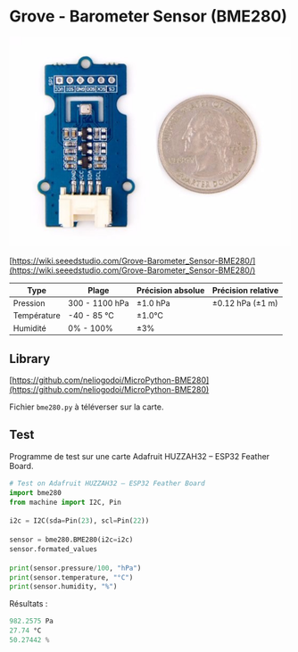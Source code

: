 # Grove - Barometer Sensor (BME280)

![](BME280.jpg)

[https://wiki.seeedstudio.com/Grove-Barometer_Sensor-BME280/](https://wiki.seeedstudio.com/Grove-Barometer_Sensor-BME280/)


|Type        | Plage          | Précision absolue   | Précision relative |
|------------|----------------|---------------------|--------------------|
|Pression    |300 - 1100 hPa  | ±1.0 hPa            | ±0.12 hPa (±1 m)   |
|Température |-40 - 85 ℃     | ±1.0°C              |                    |
|Humidité    |0% - 100%       | ±3%                 |                    |


## Library

[https://github.com/neliogodoi/MicroPython-BME280](https://github.com/neliogodoi/MicroPython-BME280)

Fichier `bme280.py` à téléverser sur la carte.

## Test

Programme de test sur une carte Adafruit HUZZAH32 – ESP32 Feather Board.

```python
# Test on Adafruit HUZZAH32 – ESP32 Feather Board
import bme280
from machine import I2C, Pin

i2c = I2C(sda=Pin(23), scl=Pin(22))

sensor = bme280.BME280(i2c=i2c)
sensor.formated_values

print(sensor.pressure/100, "hPa")
print(sensor.temperature, "°C")
print(sensor.humidity, "%")
```

Résultats :

```python
982.2575 Pa
27.74 °C
50.27442 %
```

